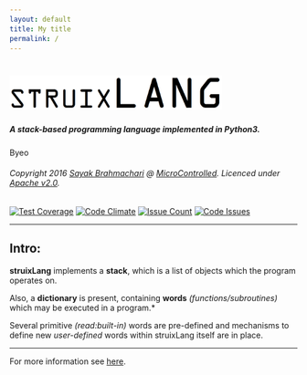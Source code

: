 ```yaml
---
layout: default
title: My title
permalink: /
---
```


# <img src="https://github.com/sayak-brm/struixLang/blob/master/docs/logo/struixLANG.PNG?raw=true" alt="struixLang" height="60"/>

##### A stack-based programming language implemented in Python3.

Byeo

###### Copyright 2016 [Sayak Brahmachari](https://sayak-brm.github.io/) @ [MicroControlled](http://mctrl.ml/). Licenced under [Apache v2.0](https://opensource.org/licenses/Apache-2.0). 

[![Test Coverage](https://codeclimate.com/github/sayak-brm/struixLang/badges/coverage.svg)](https://codeclimate.com/github/sayak-brm/struixLang/coverage) [![Code Climate](https://codeclimate.com/github/sayak-brm/struixLang/badges/gpa.svg)](https://codeclimate.com/github/sayak-brm/struixLang) [![Issue Count](https://codeclimate.com/github/sayak-brm/struixLang/badges/issue_count.svg)](https://codeclimate.com/github/sayak-brm/struixLang) [![Code Issues](https://www.quantifiedcode.com/api/v1/project/5830dba3f80f44359b3e60807b0e591b/badge.svg)](https://www.quantifiedcode.com/app/project/5830dba3f80f44359b3e60807b0e591b)

----

## Intro:

**struixLang** implements a **stack**, which is a list of objects which the program operates on.

Also, a **dictionary** is present, containing **words** *(functions/subroutines)* which may be executed in a program.*

Several primitive *(read:built-in)* words are pre-defined and mechanisms to define new *user-defined* words within struixLang itself are in place.

----

For more information see [here](https://sayak-brm.github.io/struixLang/docs/).
